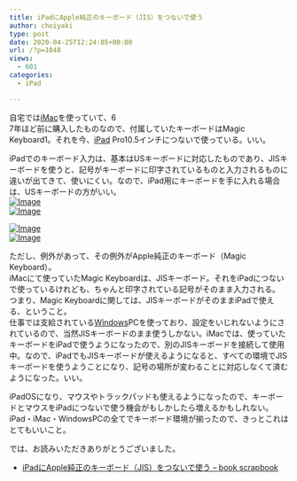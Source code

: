 ```yaml
---
title: iPadにApple純正のキーボード（JIS）をつないで使う
author: choiyaki
type: post
date: 2020-04-25T12:24:05+00:00
url: /?p=1048
views:
  - 601
categories:
  - iPad

---
```

自宅では[iMac][1]を使っていて、6  
7年ほど前に購入したものなので、付属していたキーボードはMagic Keyboard1。それを今、[iPad][2] Pro10.5インチにつないで使っている。いい。

iPadでのキーボード入力は、基本はUSキーボードに対応したものであり、JISキーボードを使うと、記号がキーボードに印字されているものと入力されるものに違いが出てきて、使いにくい。なので、iPad用にキーボードを手に入れる場合は、USキーボードの方がいい。  
[![Image][3]][4]  
[![Image][5]][6]

[![Image][7]][8]  
[![Image][9]][10]

ただし、例外があって、その例外がApple純正のキーボード（Magic Keyboard）。  
iMacにて使っていたMagic Keyboardは、JISキーボード。それをiPadにつないで使っているけれども、ちゃんと印字されている記号がそのまま入力される。  
つまり、Magic Keyboardに関しては、JISキーボードがそのままiPadで使える、ということ。  
仕事では支給されている[Windows][11]PCを使っており、設定をいじれないようにされているので、当然JISキーボードのまま使うしかない。iMacでは、使っていたキーボードをiPadで使うようになったので、別のJISキーボードを接続して使用中。なので、iPadでもJISキーボードが使えるようになると、すべての環境でJISキーボードを使うようことになり、記号の場所が変わることに対応しなくて済むようになった。いい。

iPadOSになり、マウスやトラックパッドも使えるようになったので、キーボードとマウスをiPadにつないで使う機会がもしかしたら増えるかもしれない。  
iPad・iMac・WindowsPCの全てでキーボード環境が揃ったので、きっとこれはとてもいいこと。

では、お読みいただきありがとうございました。

  * [iPadにApple純正のキーボード（JIS）をつないで使う &#8211; book scrapbook][12]

 [1]: https://scrapbox.io/choiyaki-hondana/iMac
 [2]: https://scrapbox.io/choiyaki-hondana/iPad
 [3]: https://gyazo.com/511ade0dfa0bf67e58a0c32122f9eaad/thumb/1000
 [4]: https://gyazo.com/511ade0dfa0bf67e58a0c32122f9eaad
 [5]: https://gyazo.com/e70a9fb672c7469fbf2bf089f2caa3c9/thumb/1000
 [6]: https://gyazo.com/e70a9fb672c7469fbf2bf089f2caa3c9
 [7]: https://gyazo.com/726d7d306f580931a3b474db4ff8b6ce/thumb/1000
 [8]: https://gyazo.com/726d7d306f580931a3b474db4ff8b6ce
 [9]: https://gyazo.com/5beb520a1b7e8a993ec2b72fb04a6bfb/thumb/1000
 [10]: https://gyazo.com/5beb520a1b7e8a993ec2b72fb04a6bfb
 [11]: https://scrapbox.io/choiyaki-hondana/Windows
 [12]: https://scrapbox.io/choiyaki-hondana/iPad%E3%81%ABApple%E7%B4%94%E6%AD%A3%E3%81%AE%E3%82%AD%E3%83%BC%E3%83%9C%E3%83%BC%E3%83%89%EF%BC%88JIS%EF%BC%89%E3%82%92%E3%81%A4%E3%81%AA%E3%81%84%E3%81%A7%E4%BD%BF%E3%81%86